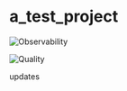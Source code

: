# a_test_project

![Observability](https://img.shields.io/endpoint?style=flat&url=https%3A%2F%2Fopslevel-jason.ngrok.io%2Fapi%2Fservice_level%2F9Mq1MSBxwHTjGgeJ2GhYJJrfs_f4yR0zQ2tZkLT7cyM%2FObservability)

![Quality](https://img.shields.io/endpoint?style=flat&url=https%3A%2F%2Fopslevel-jason.ngrok.io%2Fapi%2Fservice_level%2F9Mq1MSBxwHTjGgeJ2GhYJJrfs_f4yR0zQ2tZkLT7cyM%2FQuality)


updates

